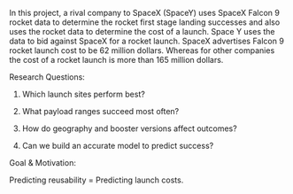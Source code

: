 In this project, a rival company to SpaceX (SpaceY) uses SpaceX Falcon 9 rocket data to determine the rocket first stage landing successes and also uses the rocket data to determine the cost of a launch. Space Y uses the data to bid against SpaceX for a rocket launch. SpaceX advertises Falcon 9 rocket launch cost to be 62 million dollars. Whereas for other companies the cost of a rocket launch is more than 165 million dollars.​

Research Questions:​

1. Which launch sites perform best?​

2. What payload ranges succeed most often?​

3. How do geography and booster versions affect outcomes?​

4. Can we build an accurate model to predict success?​

Goal & Motivation: ​

Predicting reusability = Predicting launch costs.​
